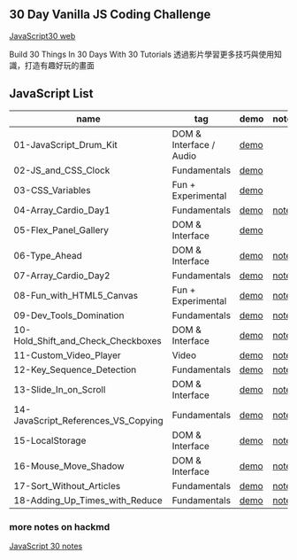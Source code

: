 ## 30 Day Vanilla JS Coding Challenge
[JavaScript30 web](https://javascript30.com)

Build 30 Things In 30 Days With 30 Tutorials
透過影片學習更多技巧與使用知識，打造有趣好玩的畫面

## JavaScript List
| name | tag |demo | note |
| -------- | -------- | -------- | -------- |
| 01-JavaScript_Drum_Kit  | DOM & Interface / Audio   |  [demo](https://weilocus.github.io/JavaScript30/01-JavaScript_Drum_Kit/)    |
| 02-JS_and_CSS_Clock | Fundamentals |[demo](https://weilocus.github.io/JavaScript30/02-JS_and_CSS_Clock/)     |     |
| 03-CSS_Variables  | Fun + Experimental |[demo](https://weilocus.github.io/JavaScript30/03-CSS_Variables/)     |  |
| 04-Array_Cardio_Day1 |Fundamentals |[demo](https://weilocus.github.io/JavaScript30/04-Array_Cardio_Day1/)     | [note](https://hackmd.io/@weii/B1oB-w8f3)  |
| 05-Flex_Panel_Gallery  | DOM & Interface | [demo](https://weilocus.github.io/JavaScript30/05-Flex_Panel_Gallery/)     |     |
| 06-Type_Ahead | DOM & Interface |[demo](https://weilocus.github.io/JavaScript30/06-Type_Ahead/)     | [note](https://hackmd.io/@weii/BkuMEEqM3)     |
| 07-Array_Cardio_Day2  | Fundamentals | [demo](https://weilocus.github.io/JavaScript30/07-Array_Cardio_Day2/)     | [note](https://hackmd.io/@weii/B1AJSHqfh)     |
| 08-Fun_with_HTML5_Canvas | Fun + Experimental | [demo](https://weilocus.github.io/JavaScript30/08-Fun_with_HTML5_Canvas/)     | [note](https://hackmd.io/@weii/HyvW062zh)    |
| 09-Dev_Tools_Domination | Fundamentals |[demo](https://weilocus.github.io/JavaScript30/09-Dev_Tools_Domination/)     | [note](https://hackmd.io/@weii/r1LLeJTGn)    |
| 10-Hold_Shift_and_Check_Checkboxes  | DOM & Interface |[demo](https://weilocus.github.io/JavaScript30/10-Hold_Shift_and_Check_Checkboxes/)    | [note](https://hackmd.io/@weii/HJiQC3Cf2)    |
| 11-Custom_Video_Player | Video| [demo](https://weilocus.github.io/JavaScript30/11-Custom_Video_Player/)     | [note](https://hackmd.io/@weii/H1oA7vQ7h)    |
| 12-Key_Sequence_Detection | Fundamentals | [demo](https://weilocus.github.io/JavaScript30/12-Key_Sequence_Detection/)     | [note](https://hackmd.io/@weii/SJkD1H8mh)    |
| 13-Slide_In_on_Scroll | DOM & Interface | [demo](https://weilocus.github.io/JavaScript30/13-Slide_In_on_Scroll/)     | [note](https://hackmd.io/@weii/ry4FAH8Xh)    |
| 14-JavaScript_References_VS_Copying | Fundamentals | [demo](https://weilocus.github.io/JavaScript30/14-JavaScript_References_VS_Copying/)     | [note](https://hackmd.io/@weii/SyLgtCO73)    |
| 15-LocalStorage | DOM & Interface | [demo](https://weilocus.github.io/JavaScript30/15-LocalStorage/)     | [note](https://hackmd.io/@weii/ByVF7Wh73)    |
| 16-Mouse_Move_Shadow | DOM & Interface | [demo](https://weilocus.github.io/JavaScript30/16-Mouse_Move_Shadow/)     | [note](https://hackmd.io/@weii/Hy3oDMfV2)    |
| 17-Sort_Without_Articles | Fundamentals | [demo](https://weilocus.github.io/JavaScript30/17-Sort_Without_Articles/)     | [note](https://hackmd.io/@weii/rJrfoWLVh)    |
| 18-Adding_Up_Times_with_Reduce | Fundamentals | [demo](https://weilocus.github.io/JavaScript30/18-Adding_Up_Times_with_Reduce/)  | [note](https://hackmd.io/@weii/HyZpKIPN2)    |
### more notes on hackmd
[JavaScript 30 notes](https://hackmd.io/@weii/rJ0UkBqMh)